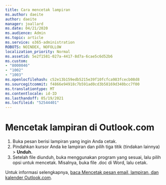 ```yaml
---
title: Cara mencetak lampiran
ms.author: daeite
author: daeite
manager: joallard
ms.date: 04/21/2020
ms.audience: Admin
ms.topic: article
ms.service: o365-administration
ROBOTS: NOINDEX, NOFOLLOW
localization_priority: Normal
ms.assetid: 5e2f1581-027a-4417-8d7a-6cae5c6d52b6
ms.custom:
- "8000046"
- "1002"
- "1003"
ms.openlocfilehash: c52e13b159edb5215e39f10fcfca983fcecb08d8
ms.sourcegitcommit: f4866e94918c7b591ad0cd3b58169d340bcc7f00
ms.translationtype: MT
ms.contentlocale: id-ID
ms.lasthandoff: 05/19/2021
ms.locfileid: "52544401"
---
```

# <a name="print-an-attachment-in-outlookcom"></a>Mencetak lampiran di Outlook.com

1. Buka pesan berisi lampiran yang ingin Anda cetak.
2. Pindahkan kursor Anda ke lampiran dan pilih tiga titik (tindakan lainnya) > **Unduh.**
3. Setelah file diunduh, buka menggunakan program yang sesuai, lalu pilih opsi untuk mencetak. Misalnya, buka file .doc di Word, lalu cetak.

Untuk informasi selengkapnya, [baca Mencetak pesan email, lampiran, dan kalender Outlook.com](https://support.office.com/article/c835b8e5-b310-4cab-ac15-b6eb95149855?wt.mc_id=Office_Outlook_com_Alchemy).